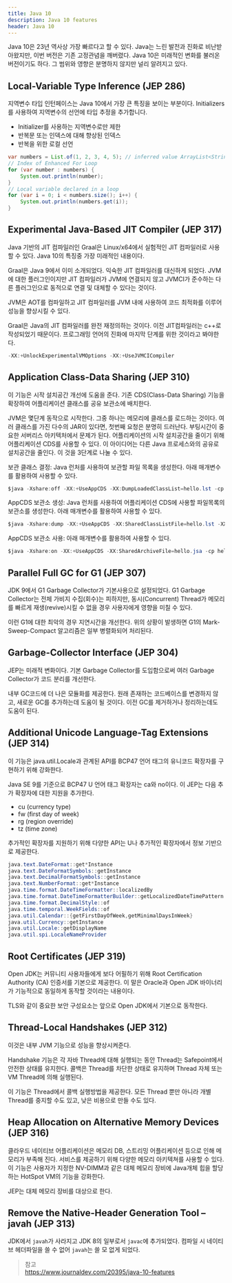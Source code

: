 ```yaml
---
title: Java 10
description: Java 10 features
header: Java 10
---
```


Java 10은 23년 역사상 가장 빠르다고 할 수 있다. Java는 느린 발전과 진화로 비난받아왔지만, 이번 버전은 기존 고정관념을 깨버렸다.
Java 10은 미래적인 변화를 불러온 버전이기도 하다. 그 범위와 영향은 분명하지 않지만 널리 알려지고 있다.


## Local-Variable Type Inference (JEP 286)

지역변수 타입 인턴페이스는 Java 10에서 가장 큰 특징을 보이는 부분이다. 
Initializers를 사용하여 지역변수의 선언에 타입 추정을 추가합니다.

 - Initializer를 사용하는 지역변수로만 제한
 - 반복문 또는 인덱스에 대해 향상된 인덱스
 - 반복을 위한 로컬 선언
 
```java
var numbers = List.of(1, 2, 3, 4, 5); // inferred value ArrayList<String>
// Index of Enhanced For Loop
for (var number : numbers) {
	System.out.println(number);
}
// Local variable declared in a loop
for (var i = 0; i < numbers.size(); i++) {
	System.out.println(numbers.get(i));
}
```


## Experimental Java-Based JIT Compiler (JEP 317)

Java 기반의 JIT 컴파일러인 Graal은 Linux/x64에서 실험적인 JIT 컴파일러로 사용할 수 있다. Java 10의 특징중 가장 미래적인 내용이다.

Graal은 Java 9에서 이미 소개되었다. 익숙한 JIT 컴파일러를 대신하게 되었다. 
JVM에 대한 플러그인이지만 JIT 컴파일러가 JVM에 연결되지 않고 JVMCI가 준수하는 다른 플러그인으로 동적으로 연결 및 대체할 수 있다는 것이다.

JVM은 AOT를 컴파일하고 JIT 컴파일러를 JVM 내에 사용하여 코드 최적화를 이루어 성능을 향상시킬 수 있다.

Graal은 Java의 JIT 컴파일러를 완전 재정의하는 것이다. 이전 JIT컴파일러는 c++로 작성되었기 때문이다. 프로그래밍 언어의 진화에 마지막 단계를 위한 것이라고 봐야한다.

```java
-XX:+UnlockExperimentalVMOptions -XX:+UseJVMCICompiler 
``` 


## Application Class-Data Sharing (JEP 310)

이 기능은 시작 설치공간 개선에 도움을 준다. 기존 CDS(Class-Data Sharing) 기능을 확장하여 어플리케이션 클래스를 공유 보관소에 배치한다.

JVM은 몇단계 동작으로 시작한다. 그중 하나는 메모리에 클래스를 로드하는 것이다. 
여러 클래스를 가진 다수의 JAR이 있다면, 첫번째 요청은 분명히 드러난다.
부팅시간이 중요한 서버리스 아키텍처에서 문제가 된다.
어플리케이션의 시작 설치공간을 줄이기 위해 어플리케이션 CDS를 사용할 수 있다. 이 아이디어는 다른 Java 프로세스와의 공유로 설치공간을 줄인다.
이 것을 3단계로 나눌 수 있다.

보관 클래스 결정: Java 런처를 사용하여 보관할 파일 목록을 생성한다. 아래 매개변수를 활용하여 사용할 수 있다.
```java
$java -Xshare:off -XX:+UseAppCDS -XX:DumpLoadedClassList=hello.lst -cp hello.jar HelloWorld
``` 

AppCDS 보관소 생성: Java 런처를 사용하여 어플리케이션 CDS에 사용할 파일목록의 보관소를 생성한다. 아래 매개변수를 활용하여 사용할 수 있다.
```java
$java -Xshare:dump -XX:+UseAppCDS -XX:SharedClassListFile=hello.lst -XX:SharedArchiveFile=hello.jsa -cp hello.jar
``` 

AppCDS 보관소 사용:  아래 매개변수를 활용하여 사용할 수 있다. 
```java
$java -Xshare:on -XX:+UseAppCDS -XX:SharedArchiveFile=hello.jsa -cp hello.jar HelloWorld
``` 


## Parallel Full GC for G1 (JEP 307)

JDK 9에서 G1 Garbage Collector가 기본사용으로 설정되었다. G1 Garbage Collector는 전체 가비지 수집(회수)는 피하지만, 
동시(Concurrent) Thread가 메모리를 빠르게 재생(revive)시킬 수 없을 경우 사용자에게 영향을 미칠 수 있다.

이런 G1에 대한 최악의 경우 지연시간을 개선한다. 위의 상황이 발생하면 G1의 Mark-Sweep-Compact 알고리즘은 일부 병렬화되어 처리된다.


## Garbage-Collector Interface (JEP 304)

JEP는 미래적 변화이다. 기본 Garbage Collector를 도입함으로써 여러 Garbage Collector가 코드 분리를 개선한다.

내부 GC코드에 더 나은 모듈화를 제공한다. 원래 존재하는 코드베이스를 변경하지 않고, 새로운 GC를 추가하는데 도움이 될 것이다.
이전 GC를 제거하거나 정리하는데도 도움이 된다.


## Additional Unicode Language-Tag Extensions (JEP 314)

이 기능은 java.util.Locale과 관계된 API를 BCP47 언어 태그의 유니코드 확장자를 구현하기 위해 강화한다.

Java SE 9를 기준으로 BCP47 U 언어 태그 확장자는 ca와 no이다. 이 JEP는 다음 추가 확장자에 대한 지원을 추가한다.

 - cu (currency type)
 - fw (first day of week)
 - rg (region override)
 - tz (time zone)

추가적인 확장자를 지원하기 위해 다양한 API는 U나 추가적인 확장자에서 정보 기반으로 제공한다.

```java
java.text.DateFormat::get*Instance
java.text.DateFormatSymbols::getInstance
java.text.DecimalFormatSymbols::getInstance
java.text.NumberFormat::get*Instance
java.time.format.DateTimeFormatter::localizedBy
java.time.format.DateTimeFormatterBuilder::getLocalizedDateTimePattern
java.time.format.DecimalStyle::of
java.time.temporal.WeekFields::of
java.util.Calendar::{getFirstDayOfWeek,getMinimalDaysInWeek}
java.util.Currency::getInstance
java.util.Locale::getDisplayName
java.util.spi.LocaleNameProvider
```


## Root Certificates (JEP 319)

Open JDK는 커뮤니티 사용자들에게 보다 어필하기 위해 Root Certification Authority (CA) 인증서를 기본으로 제공한다.
이 말은 Oracle과 Open JDK 바이너리가 기능적으로 동일하게 동작할 것이라는 내용이다.

TLS와 같이 중요한 보안 구성요소는 앞으로 Open JDK에서 기본으로 동작한다.
 

## Thread-Local Handshakes (JEP 312)

이것은 내부 JVM 기능으로 성능을 향상시켜준다.

Handshake 기능은 각 자바 Thread에 대해 실행되는 동안 Thread는 Safepoint에서 안전한 상태를 유지한다.
콜백은 Thread를 차단한 상태로 유지하며 Thread 자체 또는 VM Thread에 의해 실행된다.

이 기능은 Thread에서 콜백 실행방법을 제공한다. 모든 Thread 뿐만 아니라 개별 Thread를 중지할 수도 있고,
낮은 비용으로 만들 수도 있다.


## Heap Allocation on Alternative Memory Devices (JEP 316)
 
클라우드 네이티브 어플리케이션은 메모리 DB, 스트리밍 어플리케이션 등으로 인해 메모리가 부족해 진다.
서비스를 제공하기 위해 다양한 메모리 아키텍쳐를 사용할 수 있다.
이 기능은 사용자가 지정한 NV-DIMM과 같은 대체 메모리 장비에 Java개체 힙을 할당하는 HotSpot VM의 기능을 강화한다. 

JEP는 대체 메모리 장비를 대상으로 한다. 

## Remove the Native-Header Generation Tool – javah (JEP 313)

JDK에서 `javah`가 사라지고 JDK 8의 일부로서 `javac`에 추가되었다. 
컴파일 시 네이티브 헤더파일을 쓸 수 없어 `javah`는 쓸 모 없게 되었다.   


> 참고<br/>
> https://www.journaldev.com/20395/java-10-features